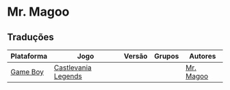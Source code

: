 # Mr. Magoo

## Traduções

| Plataforma | Jogo | Versão | Grupos | Autores |
| ----------- | ----------- | ----------- | ----------- | ----------- |
| [Game Boy](../../traducoes/game-boy/) | [Castlevania Legends](../../traducoes/game-boy/castlevania-legends_mr-magoo/) |  |  | [Mr\. Magoo](../../autores/mr-magoo/) |